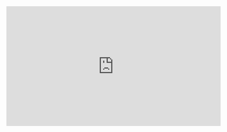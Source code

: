 <iframe width="560" height="315" src="https://www.youtube.com/embed/USPSV95yzDM" title="YouTube video player" frameborder="0" allow="accelerometer; autoplay; clipboard-write; encrypted-media; gyroscope; picture-in-picture" allowfullscreen></iframe>